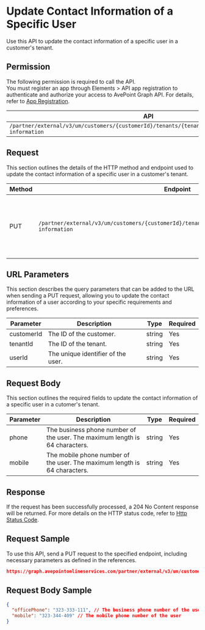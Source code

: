 # Update Contact Information of a Specific User

Use this API to update the contact information of a specific user in a customer's tenant. 

## Permission

The following permission is required to call the API.  
You must register an app through Elements > API app registration to authenticate and authorize your access to AvePoint Graph API. For details, refer to [App Registration](../../register-app.md).

| API | Permission  |
|-----------|--------|
| `/partner/external/v3/um/customers/{customerId}/tenants/{tenantId}/users/{userId}/contact-information`|elements.um.user.readwrite.all|  

## Request

This section outlines the details of the HTTP method and endpoint used to update the contact information of a specific user in a customer's tenant.

| Method | Endpoint | Description |
|-----------|--------|------------|
| PUT | `/partner/external/v3/um/customers/{customerId}/tenants/{tenantId}/users/{userId}/contact-information` | Updates the contact information of a specific user in a customer's tenant.|

## URL Parameters

This section describes the query parameters that can be added to the URL when sending a PUT request, allowing you to update the contact information of a user according to your specific requirements and preferences.

| Parameter | Description | Type | Required |
| --- | --- | --- |---|
| customerId | The ID of the customer. | string | Yes |
| tenantId | The ID of the tenant. | string | Yes |
| userId | The unique identifier of the user. | string | Yes |

## Request Body

This section outlines the required fields to update the contact information of a specific user in a cutomer's tenant.

| Parameter | Description | Type | Required |
| --- | --- | --- | --- |
| phone | The business phone number of the user. The maximum length is 64 characters.| string | Yes |
| mobile | The mobile phone number of the user. The maximum length is 64 characters.| string | Yes |

## Response

If the request has been successfully processed, a 204 No Content response will be returned. For more details on the HTTP status code, refer to [Http Status Code](../../Use-AvePoint-Graph-API.md#http-status-code).

## Request Sample

To use this API, send a PUT request to the specified endpoint, including necessary parameters as defined in the references. 

```json
https://graph.avepointonlineservices.com/partner/external/v3/um/customers/966f35cc-****-****-****-25cdbcf82a07/tenants/0c7715b3-****-****-****-f3634dcfacec/users/7c18fd6f-****-****-****-5725fa9edc3f/contact-information
```
## Request Body Sample

```json
{
  "officePhone": "323-333-111", // The business phone number of the user
  "mobile": "323-344-409" // The mobile phone number of the user
}
```